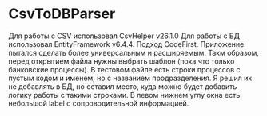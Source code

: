 # CsvToDBParser
Для работы с CSV использовал CsvHelper v26.1.0
Для работы с БД использовал EntityFramework v6.4.4. Подход CodeFirst.
Приложение пытался сделать более универсальным и расширяемым. Такм образом, перед открытием файла нужны выбрать шаблон (пока что только банковские процессы).
В тестовом файле есть строки процессов с пустым кодом и именем, но с названием продразделения. Я решил их не добавлять в БД, но оставил место, куда можно будет добавить 
логику работы с такими строками.
В левом нижнем углу окна есть небольшой label с сопроводительной информацией.
